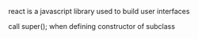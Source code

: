 react is a javascript library used to build user interfaces

call super(); when defining constructor of subclass
